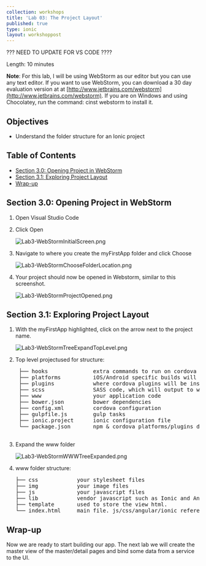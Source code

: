```yaml
---
collection: workshops
title: 'Lab 03: The Project Layout'
published: true
type: ionic
layout: workshoppost
---
```


??? NEED TO UPDATE FOR VS CODE ????

Length: 10 minutes

**Note**: For this lab, I will be using WebStorm as our editor but you can use any text editor.  If you want to use WebStorm, you can download a 30 day evaluation version at at [http://www.jetbrains.com/webstorm](http://www.jetbrains.com/webstorm).  If you are on Windows and using Chocolatey, run the command: cinst webstorm to install it.

## Objectives

* Understand the folder structure for an Ionic project

<!-- START doctoc generated TOC please keep comment here to allow auto update -->
<!-- DON'T EDIT THIS SECTION, INSTEAD RE-RUN doctoc TO UPDATE -->
<h2>Table of Contents</h2>

- [Section 3.0: Opening Project in WebStorm](#section-30-opening-project-in-webstorm)
- [Section 3.1: Exploring Project Layout](#section-31-exploring-project-layout)
- [Wrap-up](#wrap-up)

<!-- END doctoc generated TOC please keep comment here to allow auto update -->

## Section 3.0: Opening Project in WebStorm

1. Open Visual Studio Code
1. Click Open
    
    ![Lab3-WebStormInitialScreen.png](../images/Lab3/Lab3-WebStormInitialScreen.png)
    
1. Navigate to where you create the myFirstApp folder and click Choose

    ![Lab3-WebStormChooseFolderLocation.png](../images/Lab3/Lab3-WebStormChooseFolderLocation.png)
    
1. Your project should now be opened in Webstorm, similar to this screenshot.

    ![Lab3-WebStormProjectOpened.png](../images/lab3/Lab3-WebStormProjectOpened.png)



## Section 3.1: Exploring Project Layout

1. With the myFirstApp highlighted, click on the arrow next to the project name.

    ![Lab3-WebStormTreeExpandTopLevel.png](../images/Lab3/Lab3-WebStormTreeExpandTopLevel.png)

1. Top level projectused for structure:

    <pre>
    ├── hooks &nbsp; &nbsp; &nbsp; &nbsp; &nbsp; &nbsp; &nbsp;extra commands to run on cordova build
    ├── platforms &nbsp; &nbsp; &nbsp; &nbsp; &nbsp;iOS/Android specific builds will reside here
    ├── plugins &nbsp; &nbsp; &nbsp; &nbsp; &nbsp; &nbsp;where cordova plugins will be installed
    ├── scss &nbsp; &nbsp; &nbsp; &nbsp; &nbsp; &nbsp; &nbsp; SASS code, which will output to www/css/
    ├── www &nbsp; &nbsp; &nbsp; &nbsp; &nbsp; &nbsp; &nbsp; &nbsp;your application code
    ├── bower.json &nbsp; &nbsp; &nbsp; &nbsp; bower dependencies
    ├── config.xml &nbsp; &nbsp; &nbsp; &nbsp; cordova configuration
    ├── gulpfile.js &nbsp; &nbsp; &nbsp; &nbsp;gulp tasks
    ├── ionic.project &nbsp; &nbsp; &nbsp;ionic configuration file
    └── package.json &nbsp; &nbsp; &nbsp; npm & cordova platforms/plugins dependencies
    </pre>

1. Expand the www folder

    ![Lab3-WebStormWWWTreeExpanded.png](../images/Lab3/Lab3-WebStormWWWTreeExpanded.png)
    
1.  www folder structure:

    <pre>
    ├── css &nbsp; &nbsp; &nbsp; &nbsp; &nbsp; &nbsp;your stylesheet files
    ├── img &nbsp; &nbsp; &nbsp; &nbsp; &nbsp; &nbsp;your image files
    ├── js &nbsp; &nbsp; &nbsp; &nbsp; &nbsp; &nbsp; your javascript files
    ├── lib &nbsp; &nbsp; &nbsp; &nbsp; &nbsp; &nbsp;vendor javascript such as Ionic and Angular
    ├── template &nbsp; &nbsp; &nbsp; used to store the view html.
    └── index.html &nbsp; &nbsp; main file. js/css/angular/ionic references
    </pre>


## Wrap-up

Now we are ready to start building our app.  The next lab we will create the master view of the master/detail pages and bind some data from a service to the UI.